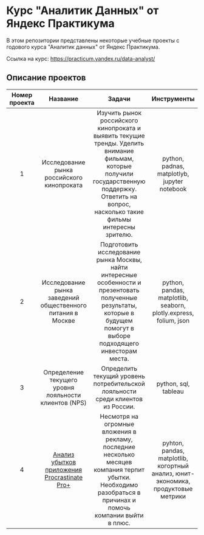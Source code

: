 # Курс "Аналитик Данных" от Яндекс Практикума 

В этом репозитории представлены некоторые учебные проекты с годового курса "Аналитик данных" от Яндекс Практикума. 

Ссылка на курс: https://practicum.yandex.ru/data-analyst/

## Описание проектов

| Номер проекта | Название | Задачи | Инструменты |
|:-------------:|:-----------------------:|:------------:|:-----------------------:|
| 1 | Исследование рынка российского кинопроката | Изучить рынок российского кинопроката и выявить текущие тренды. Уделить внимание фильмам, которые получили государственную поддержку. Ответить на вопрос, насколько такие фильмы интересны зрителю.  | python, padnas, matplotlyb, jupyter notebook |
| 2 | Исследование рынка заведений общественного питания в Москве | Подготовить исследование рынка Москвы, найти интересные особенности и презентовать полученные результаты, которые в будущем помогут в выборе подходящего инвесторам места. | python, pandas, matplotlib, seaborn, plotly.express, folium, json |
| 3 | Определение текущего уровня лояльности клиентов (NPS) | Определить текущий уровень потребительской лояльности среди клиентов из России.  | python, sql, tableau | 
| 4 | <a href="https://github.com/mimikhailova/Yandex-Practicum-Study/tree/main/%D0%90%D0%BD%D0%B0%D0%BB%D0%B8%D0%B7%20%D1%83%D0%B1%D1%8B%D1%82%D0%BA%D0%BE%D0%B2%20%D0%BF%D1%80%D0%B8%D0%BB%D0%BE%D0%B6%D0%B5%D0%BD%D0%B8%D1%8F">Анализ убытков приложения Procrastinate Pro+</a> | Несмотря на огромные вложения в рекламу, последние несколько месяцев компания терпит убытки. Необходимо разобраться в причинах и помочь компании выйти в плюс.  | pyhton, pandas, matplotlib, когортный анализ, юнит-экономика, продуктовые метрики |
